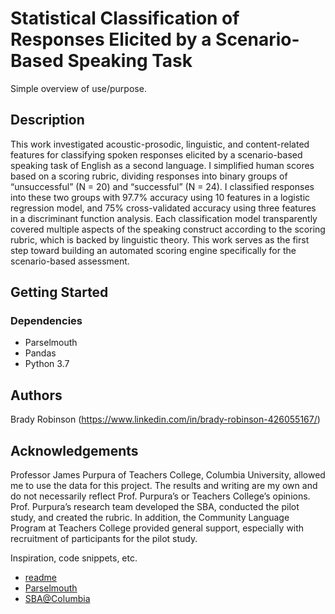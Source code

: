 # Statistical Classification of Responses Elicited by a Scenario-Based Speaking Task

Simple overview of use/purpose.

## Description

This work investigated acoustic-prosodic, linguistic, and content-related features for classifying
spoken responses elicited by a scenario-based speaking task of English as a second language. I
simplified human scores based on a scoring rubric, dividing responses into binary groups of
“unsuccessful” (N = 20) and “successful” (N = 24). I classified responses into these two groups
with 97.7% accuracy using 10 features in a logistic regression model, and 75% cross-validated
accuracy using three features in a discriminant function analysis. Each classification model
transparently covered multiple aspects of the speaking construct according to the scoring rubric,
which is backed by linguistic theory. This work serves as the first step toward building an
automated scoring engine specifically for the scenario-based assessment.

## Getting Started

### Dependencies

* Parselmouth
* Pandas
* Python 3.7

## Authors

Brady Robinson
(https://www.linkedin.com/in/brady-robinson-426055167/)


## Acknowledgements

Professor James Purpura of Teachers College, Columbia University, allowed me to use
the data for this project. The results and writing are my own and do not necessarily reflect Prof.
Purpura’s or Teachers College’s opinions. Prof. Purpura’s research team developed the SBA,
conducted the pilot study, and created the rubric. In addition, the Community Language Program
at Teachers College provided general support, especially with recruitment of participants for the
pilot study.

Inspiration, code snippets, etc.
* [readme](https://gist.github.com/DomPizzie/)
* [Parselmouth](https://parselmouth.readthedocs.io/en/stable/)
* [SBA@Columbia](https://sites.google.com/tc.columbia.edu/tc-sbla-lab)
